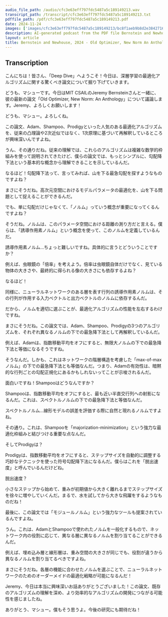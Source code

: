 ```yaml
---
audio_file_path: /audio/cfc3e63eff797fdc5487a5c189149213.wav
transcript_path: /transcript/cfc3e63eff797fdc5487a5c189149213.txt
pdffile_path: /pdf/cfc3e63eff797fdc5487a5c189149213.pdf
date: 2024-11-24
images: ['images/cfc3e63eff797fdc5487a5c189149213/bc8f1aeb9b8d2e3842716baf34b0e04bcbb29af12a2699385ddafd3649dffe2c.jpg', 'images/cfc3e63eff797fdc5487a5c189149213/f4c743f4e0f2a778efc6d679be13c67b9a75ecedc5b6dd171e227db979c3081f.jpg', 'images/cfc3e63eff797fdc5487a5c189149213/4257e655f3dfd3b8fc503b212f8137bc43457bedafeccfc0eac7de26f42e568c.jpg']
description: AI-generated podcast from the PDF file Bernstein and Newhouse, 2024 - Old Optimizer, New Norm An Anthology_JP / cfc3e63eff797fdc5487a5c189149213
layout: article
title: Bernstein and Newhouse, 2024 - Old Optimizer, New Norm An Anthology_JP
---
```


## Transcription
こんにちは！皆さん、「Deep Dive」へようこそ！今日は、深層学習の最適化アルゴリズムに関する驚くべき論文について掘り下げていきます。

どうも、マシューです。今日はMIT CSAILのJeremy Bernsteinさんと一緒に、彼の最新の論文「Old Optimizer, New Norm: An Anthology」について議論します。Jeremy、よろしくお願いします！

どうも、マシュー。よろしくね。

この論文、Adam、Shampoo、Prodigyといった人気のある最適化アルゴリズムを、従来の凸理論や2次近似ではなく、1次原理に基づいて再解釈しているところが興味深いんですよね。

うん、その通りだね。従来の理解では、これらのアルゴリズムは複雑な数学的枠組みを使って説明されてきたけど、僕らの論文では、もっとシンプルに、勾配降下法という基本的な概念から理解できることを示しているんだ。

なるほど！勾配降下法って、言ってみれば、山を下る最急勾配を探すようなものですよね？

まさにそうだね。高次元空間におけるモデルパラメータの最適化を、山を下る問題として捉えることができるんだ。

でも、単に勾配だけじゃなくて、「ノルム」っていう概念が重要になってくるんですよね？

そうだね。ノルムは、このパラメータ空間における距離の測り方だと言える。僕らは、「誘導作用素ノルム」という概念を使って、このノルムを定義しているんだ。

誘導作用素ノルム…ちょっと難しいですね。具体的に言うとどういうことですか？

例えば、虫眼鏡の「倍率」を考えよう。倍率は虫眼鏡自体だけでなく、見ている物体の大きさや、最終的に得られる像の大きさにも依存するよね？

なるほど！

同様に、ニューラルネットワークのある層を表す行列の誘導作用素ノルムは、その行列が作用する入力ベクトルと出力ベクトルのノルムに依存するんだ。

だから、ノルムを適切に選ぶことが、最適化アルゴリズムの性能を左右するわけですね。

まさにそうだね。この論文では、Adam、Shampoo、Prodigyの3つのアルゴリズムを、それぞれ異なるノルムの下での最急降下法として再解釈しているんだ。

例えば、Adamは、指数移動平均をオフにすると、無限大ノルムの下での最急降下法と等価になるそうですね。

そうなんだ。しかも、これはネットワークの階層構造を考慮した「max-of-maxノルム」の下での最急降下法とも等価なんだ。つまり、Adamの有効性は、暗黙的な行列ごとの勾配正規化にあるかもしれないってことが示唆されるんだ。

面白いですね！Shampooはどうなんですか？

Shampooは、指数移動平均をオフにすると、最も近い半直交行列への射影になるんだ。これは、スペクトルノルムの下での最急降下法と等価なんだ。

スペクトルノルム…線形モデルの誤差を評価する際に自然と現れるノルムですよね。

その通り。これは、Shampooを「majorization-minimization」という強力な最適化枠組みと結びつける重要な点なんだ。

そしてProdigyは？

Prodigyは、指数移動平均をオフにすると、ステップサイズを自動的に調整する巧妙なテクニックを使った符号勾配降下法になるんだ。僕らはこれを「脱出速度」と呼んでいるんだけどね。

脱出速度？

小さなステップから始めて、重みが初期値から大きく離れるまでステップサイズを徐々に増やしていくんだ。まるで、水を試してから大きな飛躍をするようなものだね！

最後に、この論文では「モジュールノルム」という強力なツールも提案されているんですよね。

うん。これは、AdamとShampooで使われたノルムを一般化するもので、ネットワーク内の役割に応じて、異なる層に異なるノルムを割り当てることができるんだ。

例えば、埋め込み層と線形層は、重み空間の大きさが同じでも、役割が違うから異なるノルムを割り当てるべきですよね。

まさにそうだね。各層の機能に合わせたノルムを選ぶことで、ニューラルネットワークのためのオーダーメイドの最適化戦略が可能になるんだ！

Jeremy、今日は本当に興味深いお話ありがとうございました！この論文、既存のアルゴリズムの理解を深め、より効率的なアルゴリズムの開発につながる可能性を感じましたね。

ありがとう、マシュー。僕もそう思うよ。今後の研究にも期待だね！





